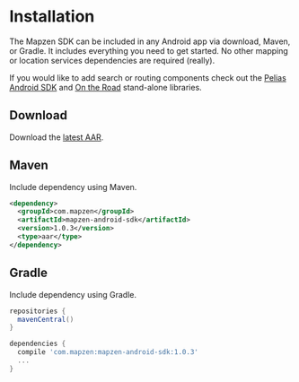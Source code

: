 # Installation

The Mapzen SDK can be included in any Android app via download, Maven, or Gradle. It includes everything you need to get started. No other mapping or location services dependencies are required (really).

If you would like to add search or routing components check out the [Pelias Android SDK](https://github.com/pelias/pelias-android-sdk) and [On the Road](https://github.com/mapzen/on-the-road) stand-alone libraries.

## Download

Download the [latest AAR](http://search.maven.org/remotecontent?filepath=com/mapzen/mapzen-android-sdk/1.0.0/mapzen-android-sdk-1.0.0.aar).

## Maven

Include dependency using Maven.

```xml
<dependency>
  <groupId>com.mapzen</groupId>
  <artifactId>mapzen-android-sdk</artifactId>
  <version>1.0.3</version>
  <type>aar</type>
</dependency>
```

## Gradle

Include dependency using Gradle.

```groovy
repositories {
  mavenCentral()
}

dependencies {
  compile 'com.mapzen:mapzen-android-sdk:1.0.3'
  ...
}
```
